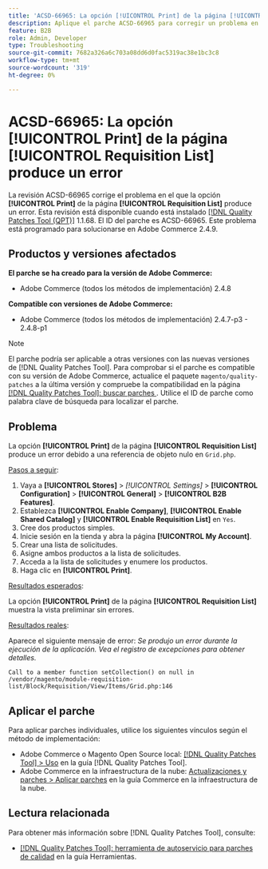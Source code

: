 ```yaml
---
title: 'ACSD-66965: La opción [!UICONTROL Print] de la página [!UICONTROL Requisition List] produce un error'
description: Aplique el parche ACSD-66965 para corregir un problema en Adobe Commerce en el que la opción [!UICONTROL Print] de la página [!UICONTROL Requisition List] produce un error.
feature: B2B
role: Admin, Developer
type: Troubleshooting
source-git-commit: 7682a326a6c703a08dd6d0fac5319ac38e1bc3c8
workflow-type: tm+mt
source-wordcount: '319'
ht-degree: 0%

---
```



# ACSD-66965: La opción **[!UICONTROL Print]** de la página **[!UICONTROL Requisition List]** produce un error

La revisión ACSD-66965 corrige el problema en el que la opción **[!UICONTROL Print]** de la página **[!UICONTROL Requisition List]** produce un error. Esta revisión está disponible cuando está instalado [[!DNL Quality Patches Tool (QPT)]](/help/tools/quality-patches-tool/quality-patches-tool-to-self-serve-quality-patches.md) 1.1.68. El ID del parche es ACSD-66965. Este problema está programado para solucionarse en Adobe Commerce 2.4.9.

## Productos y versiones afectados

**El parche se ha creado para la versión de Adobe Commerce:**

* Adobe Commerce (todos los métodos de implementación) 2.4.8

**Compatible con versiones de Adobe Commerce:**

* Adobe Commerce (todos los métodos de implementación) 2.4.7-p3 - 2.4.8-p1

>[!NOTE]
>
>El parche podría ser aplicable a otras versiones con las nuevas versiones de [!DNL Quality Patches Tool]. Para comprobar si el parche es compatible con su versión de Adobe Commerce, actualice el paquete `magento/quality-patches` a la última versión y compruebe la compatibilidad en la página [[!DNL Quality Patches Tool]: buscar parches ](https://experienceleague.adobe.com/tools/commerce-quality-patches/index.html?lang=es). Utilice el ID de parche como palabra clave de búsqueda para localizar el parche.

## Problema

La opción **[!UICONTROL Print]** de la página **[!UICONTROL Requisition List]** produce un error debido a una referencia de objeto nulo en `Grid.php`.

<u>Pasos a seguir</u>:

1. Vaya a **[!UICONTROL Stores]** > *[!UICONTROL Settings]* > **[!UICONTROL Configuration]** > **[!UICONTROL General]** > **[!UICONTROL B2B Features]**.
1. Establezca **[!UICONTROL Enable Company]**, **[!UICONTROL Enable Shared Catalog]** y **[!UICONTROL Enable Requisition List]** en `Yes`.
1. Cree dos productos simples.
1. Inicie sesión en la tienda y abra la página **[!UICONTROL My Account]**.
1. Crear una lista de solicitudes.
1. Asigne ambos productos a la lista de solicitudes.
1. Acceda a la lista de solicitudes y enumere los productos.
1. Haga clic en **[!UICONTROL Print]**.

<u>Resultados esperados</u>:

La opción **[!UICONTROL Print]** de la página **[!UICONTROL Requisition List]** muestra la vista preliminar sin errores.

<u>Resultados reales</u>:

Aparece el siguiente mensaje de error: *Se produjo un error durante la ejecución de la aplicación. Vea el registro de excepciones para obtener detalles.*

```
Call to a member function setCollection() on null in /vendor/magento/module-requisition-list/Block/Requisition/View/Items/Grid.php:146
```

## Aplicar el parche

Para aplicar parches individuales, utilice los siguientes vínculos según el método de implementación:

* Adobe Commerce o Magento Open Source local: [[!DNL Quality Patches Tool] > Uso](/help/tools/quality-patches-tool/usage.md) en la guía [!DNL Quality Patches Tool].
* Adobe Commerce en la infraestructura de la nube: [Actualizaciones y parches > Aplicar parches](https://experienceleague.adobe.com/docs/commerce-cloud-service/user-guide/develop/upgrade/apply-patches.html?lang=es) en la guía Commerce en la infraestructura de la nube.

## Lectura relacionada

Para obtener más información sobre [!DNL Quality Patches Tool], consulte:

* [[!DNL Quality Patches Tool]: herramienta de autoservicio para parches de calidad](/help/tools/quality-patches-tool/quality-patches-tool-to-self-serve-quality-patches.md) en la guía Herramientas.

